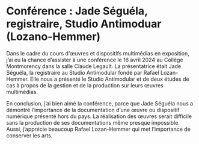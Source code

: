 # Conférence : Jade Séguéla, registraire, Studio Antimoduar (Lozano-Hemmer)
Dans le cadre du cours d’œuvres et dispositifs multimédias en exposition, j’ai eu la chance d’assister à une conférence le 16 avril 2024 au Collège Montmorency dans la salle Claude Legault. La présentatrice était Jade Séguéla, la registraire au Studio Antimodular fondé par Rafael Lozan-Hemmer. Elle nous a présenté le Studio Antimodular et de deux études de cas à propos de la gestion et de la production sur leurs œuvres multimédias.


En conclusion, j’ai bien aimé la conférence, parce que Jade Séguéla nous a démontré l’importance de la documentation d’une œuvre ou dispositif numérique présenté hors du pays. La réalisation des œuvres serait difficile sans la production de ses documentations même presque impossible. Aussi, j’apprécie beaucoup Rafael Lozan-Hemmer qui met l’importance de conserver les arts.

